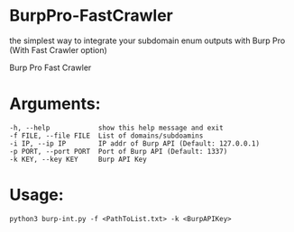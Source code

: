 # BurpPro-FastCrawler
the simplest way to integrate your subdomain enum outputs with Burp Pro (With Fast Crawler option)

Burp Pro Fast Crawler

# Arguments:
  ```
  -h, --help            show this help message and exit
  -f FILE, --file FILE  List of domains/subdoamins
  -i IP, --ip IP        IP addr of Burp API (Default: 127.0.0.1)
  -p PORT, --port PORT  Port of Burp API (Default: 1337)
  -k KEY, --key KEY     Burp API Key
  ```

# Usage:
```
python3 burp-int.py -f <PathToList.txt> -k <BurpAPIKey>
```

